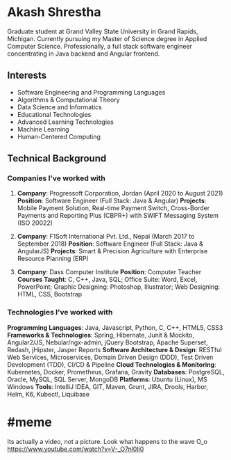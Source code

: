 # Akash Shrestha

Graduate student at Grand Valley State University in Grand Rapids, Michigan. Currently pursuing my Master of Science degree in Applied Computer Science. Professionally, a full stack software engineer concentrating in Java backend and Angular frontend.

## Interests

- Software Engineering and Programming Languages
- Algorithms & Computational Theory
- Data Science and Informatics
- Educational Technologies
- Advanced Learning Technologies
- Machine Learning
- Human-Centered Computing

## Technical Background

### Companies I've worked with

1. **Company**: Progressoft Corporation, Jordan (April 2020 to August 2021)
   **Position**: Software Engineer (Full Stack: Java & Angular)
   **Projects**: Mobile Payment Solution, Real-time Payment Switch, Cross-Border Payments and Reporting Plus (CBPR+) with SWIFT Messaging System (ISO 20022)

2. **Company**: F1Soft International Pvt. Ltd., Nepal (March 2017 to September 2018)
   **Position**: Software Engineer (Full Stack: Java & AngularJS)
   **Projects**: Smart & Precision Agriculture with Enterprise Resource Planning (ERP) 
   
3. **Company**: Dass Computer Institute
   **Position**: Computer Teacher
   **Courses Taught**: C, C++, Java, SQL; Office Suite: Word, Excel, PowerPoint; Graphic Designing: Photoshop, Illustrator; Web Designing: HTML, CSS, Bootstrap

### Technologies I've worked with

**Programming Languages**: Java, Javascript, Python, C, C++, HTML5, CSS3
**Frameworks & Technologies**: Spring, Hibernate, Junit & Mockito, Angular2/JS, Nebular/ngx-admin, jQuery Bootstrap, Apache Superset, Redash, jHipster, Jasper Reports
**Software Architecture & Design**: RESTful Web Services, Microservices, Domain Driven Design (DDD), Test Driven Development (TDD), CI/CD & Pipeline
**Cloud Technologies & Monitoring**: Kubernetes, Docker, Prometheus, Grafana, Gravity
**Databases**: PostgreSQL, Oracle, MySQL, SQL Server, MongoDB
**Platforms**: Ubuntu (Linux), MS Windows
**Tools**: IntelliJ IDEA, GIT, Maven, Grunt, JIRA, Drools, Harbor, Helm, K6, Kubectl, Liquibase

# #meme
Its actually a video, not a picture. Look what happens to the wave O_o https://www.youtube.com/watch?v=V-_O7nl0Ii0


